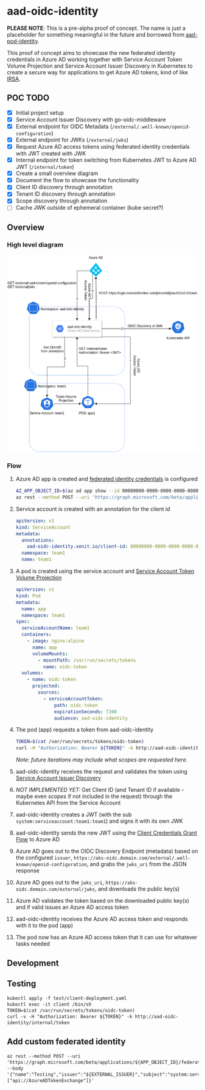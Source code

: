 # aad-oidc-identity
**PLEASE NOTE**: This is a pre-alpha proof of concept. The name is just a placeholder for something meaningful in the future and borrowed from [aad-pod-identity](https://github.com/Azure/aad-pod-identity).

This proof of concept aims to showcase the new federated identity credentials in Azure AD working together with Service Account Token Volume Projection and Service Account Issuer Discovery in Kubernetes to create a secure way for applications to get Azure AD tokens, kind of like [IRSA](https://docs.aws.amazon.com/eks/latest/userguide/iam-roles-for-service-accounts.html).

## POC TODO

- [x] Initial project setup
- [x] Service Account Issuer Discovery with go-oidc-middleware
- [x] External endpoint for OIDC Metadata (`/external/.well-known/openid-configuration`)
- [x] External endpoint for JWKs (`/external/jwks`)
- [x] Request Azure AD access tokens using federated identity credentials with JWT created with JWK
- [x] Internal endpoint for token switching from Kubernetes JWT to Azure AD JWT (`/internal/token`)
- [x] Create a small overview diagram
- [x] Document the flow to showcase the functionality
- [x] Client ID discovery through annotation
- [x] Tenant ID discovery through annotation
- [x] Scope discovery through annotation
- [ ] Cache JWK outside of ephemeral container (kube secret?)

## Overview

### High level diagram

![overview](assets/overview.png)

### Flow

1. Azure AD app is created and [federated identity credentials](https://docs.microsoft.com/en-us/graph/api/resources/federatedidentitycredentials-overview?view=graph-rest-beta) is configured
   ```bash
   AZ_APP_OBJECT_ID=$(az ad app show --id 00000000-0000-0000-0000-000000000000 --output tsv --query objectId)
   az rest --method POST --uri 'https://graph.microsoft.com/beta/applications/${AZ_APP_OBJECT_ID}/federatedIdentityCredentials' --body '{"name":"AKSCluster","issuer":"https://aks-oidc.domain.com/external","subject":"system:serviceaccount:team1:team1","description":"AKS Cluster authentication with aad-oidc-identity","audiences":["api://AzureADTokenExchange"]}' 
   ```
2. Service account is created with an annotation for the client id
   ```yaml
   apiVersion: v1
   kind: ServiceAccount
   metadata:
     annotations:
       aad-oidc-identity.xenit.io/client-id: 00000000-0000-0000-0000-000000000000
     namespace: team1
     name: team1
   ```
3. A pod is created using the service account and [Service Account Token Volume Projection](https://kubernetes.io/docs/tasks/configure-pod-container/configure-service-account/#service-account-token-volume-projection)
   ```yaml
   apiVersion: v1
   kind: Pod
   metadata:
     name: app
     namespace: team1
   spec:
     serviceAccountName: team1
     containers:
       - image: nginx:alpine
         name: app
         volumeMounts:
           - mountPath: /var/run/secrets/tokens
             name: oidc-token
     volumes:
       - name: oidc-token
         projected:
           sources:
             - serviceAccountToken:
                 path: oidc-token
                 expirationSeconds: 7200
                 audience: aad-oidc-identity
   ```
4. The pod (app) requests a token from aad-oidc-identity
   ```bash
   TOKEN=$(cat /var/run/secrets/tokens/oidc-token)
   curl -H "Authorization: Bearer ${TOKEN}" -k http://aad-oidc-identity/internal/token
   ```

   *Note: future iterations may include what scopes are requested here.*
5. aad-oidc-identity receives the request and validates the token using [Service Account Issuer Discovery](https://kubernetes.io/docs/tasks/configure-pod-container/configure-service-account/#service-account-issuer-discovery)
6. *NOT IMPLEMENTED YET:* Get Client ID (and Tenant ID if available - maybe even *scopes* if not included in the request) through the Kubernetes API from the Service Account
7. aad-oidc-identity creates a JWT (with the sub `system:serviceaccount:team1:team1`) and signs it with its own JWK
8. aad-oidc-identity sends the new JWT using the [Client Credentials Grant Flow](https://docs.microsoft.com/en-us/azure/active-directory/develop/v2-oauth2-client-creds-grant-flow#third-case-access-token-request-with-a-federated-credential) to Azure AD
9. Azure AD goes out to the OIDC Discovery Endpoint (metadata) based on the configured `issuer`, `https://aks-oidc.domain.com/external/.well-known/openid-configuration`, and grabs the `jwks_uri` from the JSON response
10. Azure AD goes out to the `jwks_uri`, `https://aks-oidc.domain.com/external/jwks`, and downloads the public key(s)
11. Azure AD validates the token based on the downloaded public key(s) and if valid issues an Azure AD access token
12. aad-oidc-identity receives the Azure AD access token and responds with it to the pod (app)
13. The pod now has an Azure AD access token that it can use for whatever tasks needed 

## Development
## Testing

```shell
kubectl apply -f test/client-deployment.yaml
kubectl exec -it client /bin/sh
TOKEN=$(cat /var/run/secrets/tokens/oidc-token)
curl -v -H "Authorization: Bearer ${TOKEN}" -k http://aad-oidc-identity/internal/token
```

## Add custom federated identity

```shell
az rest --method POST --uri 'https://graph.microsoft.com/beta/applications/${APP_OBJECT_ID}/federatedIdentityCredentials' --body '{"name":"Testing","issuer":"${EXTERNAL_ISSUER}","subject":"system:serviceaccount:default:default","description":"Testing","audiences":["api://AzureADTokenExchange"]}' 
```